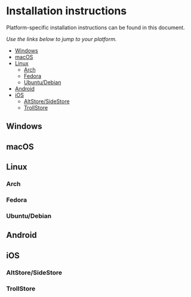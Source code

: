 # Installation instructions

Platform-specific installation instructions can be found in this document.

*Use the links below to jump to your platform.*

- [Windows](#windows)
- [macOS](#macos)
- [Linux](#linux)
	- [Arch](#arch)
	- [Fedora](#fedora)
	- [Ubuntu/Debian](#ubuntudebian)
- [Android](#android)
- [iOS](#ios)
	- [AltStore/SideStore](#altstoresidestore)
	- [TrollStore](#trollstore)


## Windows
## macOS

## Linux

### Arch
### Fedora

### Ubuntu/Debian

## Android

## iOS

### AltStore/SideStore

### TrollStore

